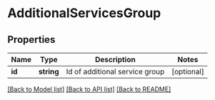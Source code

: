 # AdditionalServicesGroup

## Properties
Name | Type | Description | Notes
------------ | ------------- | ------------- | -------------
**id** | **string** | Id of additional service group | [optional] 

[[Back to Model list]](../../README.md#documentation-for-models) [[Back to API list]](../../README.md#documentation-for-api-endpoints) [[Back to README]](../../README.md)

